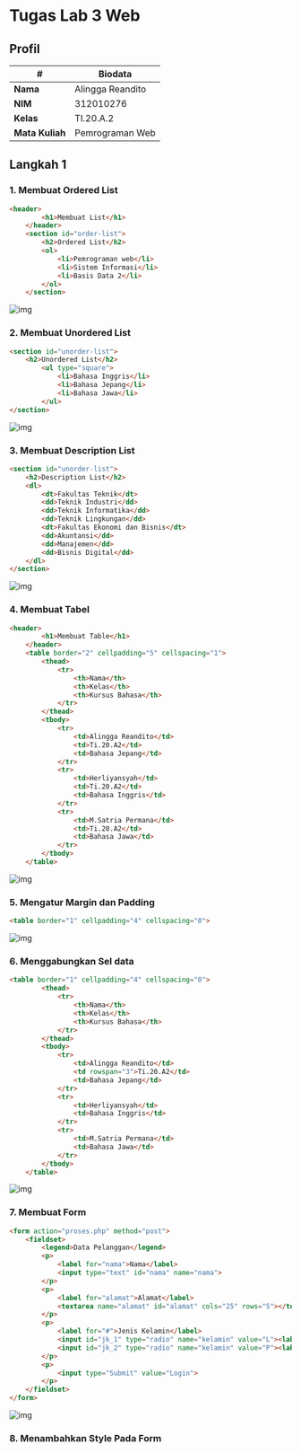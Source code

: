 # Tugas Lab 3 Web
## Profil
| # | Biodata |
| -------- | --- |
| **Nama** | Alingga Reandito |
| **NIM** | 312010276 |
| **Kelas** | TI.20.A.2 |
| **Mata Kuliah** | Pemrograman Web |
## Langkah 1

### 1. Membuat Ordered List
```html
<header>
        <h1>Membuat List</h1>
    </header>
    <section id="order-list">
        <h2>Ordered List</h2>
        <ol>
            <li>Pemrograman web</li>
            <li>Sistem Informasi</li>
            <li>Basis Data 2</li>
        </ol>
    </section>
```

![img](img/order_list.png)

### 2. Membuat Unordered List
```html
<section id="unorder-list">
    <h2>Unordered List</h2>
        <ul type="square">
            <li>Bahasa Inggris</li>
            <li>Bahasa Jepang</li>
            <li>Bahasa Jawa</li>
        </ul>
</section>
```

![img](img/unordered_list.png)

### 3. Membuat Description List
```html
<section id="unorder-list">
    <h2>Description List</h2>
    <dl>
        <dt>Fakultas Teknik</dt>
        <dd>Teknik Industri</dd>
        <dd>Teknik Informatika</dd>
        <dd>Teknik Lingkungan</dd>
        <dt>Fakultas Ekonomi dan Bisnis</dt>
        <dd>Akuntansi</dd>
        <dd>Manajemen</dd>
        <dd>Bisnis Digital</dd>
    </dl>
</section>
```

![img](img/description_list.png)

### 4. Membuat Tabel
```html
<header>
        <h1>Membuat Table</h1>
    </header>
    <table border="2" cellpadding="5" cellspacing="1">
        <thead>
            <tr>
                <th>Nama</th>
                <th>Kelas</th>
                <th>Kursus Bahasa</th>
            </tr>
        </thead>
        <tbody>
            <tr>
                <td>Alingga Reandito</td>
                <td>Ti.20.A2</td>
                <td>Bahasa Jepang</td>
            </tr>
            <tr>
                <td>Herliyansyah</td>
                <td>Ti.20.A2</td>
                <td>Bahasa Inggris</td>
            </tr>
            <tr>
                <td>M.Satria Permana</td>
                <td>Ti.20.A2</td>
                <td>Bahasa Jawa</td>
            </tr>
        </tbody>
    </table>
```

![img](img/membuat_tabel.png)

### 5. Mengatur Margin dan Padding
```html
<table border="1" cellpadding="4" cellspacing="0">
```

![img](img/margin_dan_padding.png)

### 6. Menggabungkan Sel data
```html
<table border="1" cellpadding="4" cellspacing="0">
        <thead>
            <tr>
                <th>Nama</th>
                <th>Kelas</th>
                <th>Kursus Bahasa</th>
            </tr>
        </thead>
        <tbody>
            <tr>
                <td>Alingga Reandito</td>
                <td rowspan="3">Ti.20.A2</td>
                <td>Bahasa Jepang</td>
            </tr>
            <tr>
                <td>Herliyansyah</td>
                <td>Bahasa Inggris</td>
            </tr>
            <tr>
                <td>M.Satria Permana</td>
                <td>Bahasa Jawa</td>
            </tr>
        </tbody>
    </table>
```

![img](img/gabung_sel_data.png)

### 7. Membuat Form
```html
<form action="proses.php" method="post">
    <fieldset>
        <legend>Data Pelanggan</legend>
        <p>
            <label for="nama">Nama</label>
            <input type="text" id="nama" name="nama">
        </p>
        <p>
            <label for="alamat">Alamat</label>
            <textarea name="alamat" id="alamat" cols="25" rows="5"></textarea>
        </p>
        <p>
            <label for="#">Jenis Kelamin</label>
            <input id="jk_1" type="radio" name="kelamin" value="L"><label for="jk_1">Laki-Laki</label>
            <input id="jk_2" type="radio" name="kelamin" value="P"><label for="jk_2">Perempuan</label>
        </p>
        <p>
            <input type="Submit" value="Login">
        </p>
    </fieldset>
</form>
```

![img](img/membuat_form.png)

### 8. Menambahkan Style Pada Form
```html
 